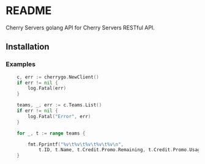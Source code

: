 # README #

Cherry Servers golang API for Cherry Servers RESTful API.

Installation
------------

### Examples ###


```go
	c, err := cherrygo.NewClient()
	if err != nil {
		log.Fatal(err)
	}

	teams, _, err := c.Teams.List()
	if err != nil {
		log.Fatal("Error", err)
	}

	for _, t := range teams {

		fmt.Fprintf("%v\t%v\t%v\t%v\t%v\n",
			t.ID, t.Name, t.Credit.Promo.Remaining, t.Credit.Promo.Usage, t.Credit.Resources.Pricing.Price)
	}
```